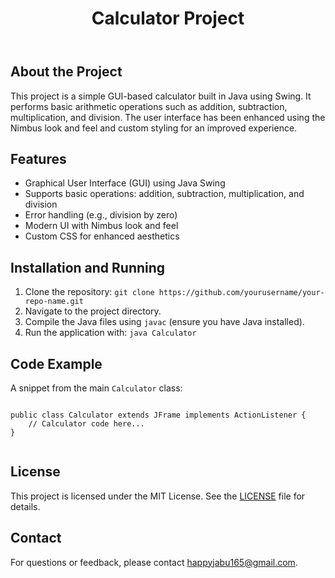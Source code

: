 <!DOCTYPE html>
<html lang="en">
<head>
  <meta charset="UTF-8">
</head>
<body>
  <header>
    <h1>Calculator Project</h1>
  </header>

  <section>
    <h2>About the Project</h2>
    <p>
      This project is a simple GUI-based calculator built in Java using Swing. It performs basic arithmetic operations
      such as addition, subtraction, multiplication, and division. The user interface has been enhanced using the Nimbus
      look and feel and custom styling for an improved experience.
    </p>
  </section>

  <section>
    <h2>Features</h2>
    <ul>
      <li>Graphical User Interface (GUI) using Java Swing</li>
      <li>Supports basic operations: addition, subtraction, multiplication, and division</li>
      <li>Error handling (e.g., division by zero)</li>
      <li>Modern UI with Nimbus look and feel</li>
      <li>Custom CSS for enhanced aesthetics</li>
    </ul>
  </section>

  <section>
    <h2>Installation and Running</h2>
    <ol>
      <li>Clone the repository: <code>git clone https://github.com/yourusername/your-repo-name.git</code></li>
      <li>Navigate to the project directory.</li>
      <li>Compile the Java files using <code>javac</code> (ensure you have Java installed).</li>
      <li>Run the application with: <code>java Calculator</code></li>
    </ol>
  </section>

  <section>
    <h2>Code Example</h2>
    <p>A snippet from the main <code>Calculator</code> class:</p>
    <pre><code>
public class Calculator extends JFrame implements ActionListener {
    // Calculator code here...
}
    </code></pre>
  </section>

  <section>
    <h2>License</h2>
    <p>
      This project is licensed under the MIT License. See the <a href="LICENSE">LICENSE</a> file for details.
    </p>
  </section>

  <section>
    <h2>Contact</h2>
    <p>
      For questions or feedback, please contact <a href="mailto:admin@example.com">happyjabu165@gmail.com</a>.
    </p>
  </section>
</body>
</html>

